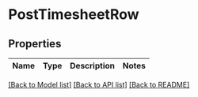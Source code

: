 # PostTimesheetRow

## Properties

 Name | Type | Description | Notes 
------|------|-------------|-------

[[Back to Model list]](../../README.md#documentation-for-models) [[Back to API list]](../../README.md#documentation-for-api-endpoints) [[Back to README]](../../README.md)


